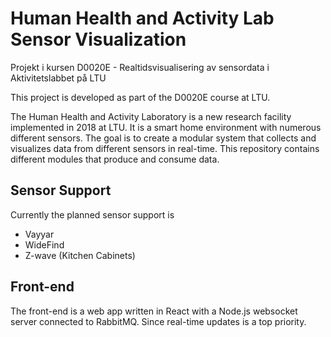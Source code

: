 # Human Health and Activity Lab Sensor Visualization
Projekt i kursen D0020E - Realtidsvisualisering av sensordata i Aktivitetslabbet på LTU

This project is developed as part of the D0020E course at LTU.

The Human Health and Activity Laboratory is a new research facility implemented
in 2018 at LTU. It is a smart home environment with numerous different sensors.
The goal is to create a modular system that collects and visualizes data from
different sensors in real-time. This repository contains different modules
that produce and consume data.

## Sensor Support

Currently the planned sensor support is

* Vayyar
* WideFind
* Z-wave (Kitchen Cabinets)

## Front-end

The front-end is a web app written in React with a Node.js websocket server
connected to RabbitMQ. Since real-time updates is a top priority. 

